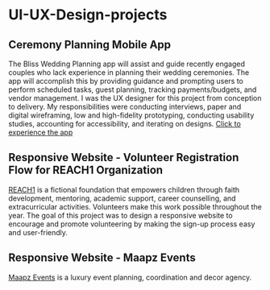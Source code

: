 # UI-UX-Design-projects


## Ceremony Planning Mobile App 
The Bliss Wedding Planning app will assist and guide recently engaged couples who lack experience in planning their wedding ceremonies. 
The app will accomplish this by providing guidance and prompting users to perform scheduled tasks, guest planning, tracking payments/budgets, and vendor management.
I was the UX designer for this project from conception to delivery. My responsibilities were conducting interviews, paper and digital wireframing, low and high-fidelity prototyping, conducting usability studies, accounting for accessibility, and iterating on designs. [Click to experience the app](https://www.figma.com/proto/dqMrpQiD0B1mwx4BqnUydh/Wedding-app?type=design&node-id=436-78&t=f94z9PyadRqyJ0iZ-1&scaling=scale-down&page-id=427%3A70&starting-point-node-id=436%3A78)


## Responsive Website - Volunteer Registration Flow for REACH1 Organization
[REACH1](https://xd.adobe.com/view/e900bc13-723a-4a16-bcfb-e61610c75aa2-bc53/) is a fictional foundation that empowers children through faith development, mentoring, academic support, career counselling, and extracurricular activities. Volunteers make this work possible throughout the year. The goal of this project was to design a responsive website to encourage and promote volunteering by making the sign-up process easy and user-friendly. 


## Responsive Website - Maapz Events
[Maapz Events](https://maapzevent.wixsite.com/mysite) is a luxury event planning, coordination and decor agency. 
